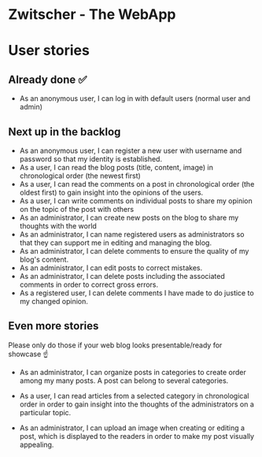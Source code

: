 # Zwitscher - The WebApp

# User stories
## Already done ✅
- As an anonymous user, I can log in with default users (normal user and admin)

## Next up in the backlog
- As an anonymous user, I can register a new user with username and password so that my identity is established.
- As a user, I can read the blog posts (title, content, image) in chronological order (the newest first)
- As a user, I can read the comments on a post in chronological order (the oldest first) to gain insight into the opinions of the users.
- As a user, I can write comments on individual posts to share my opinion on the topic of the post with others
- As an administrator, I can create new posts on the blog to share my thoughts with the world
- As an administrator, I can name registered users as administrators so that they can support me in editing and managing the blog.
- As an administrator, I can delete comments to ensure the quality of my blog's content.
- As an administrator, I can edit posts to correct mistakes.
- As an administrator, I can delete posts including the associated comments in order to correct gross errors.
- As a registered user, I can delete comments I have made to do justice to my changed opinion.

## Even more stories
Please only do those if your web blog looks presentable/ready for showcase ☝️

- As an administrator, I can organize posts in categories to create order among my many posts. A
post can belong to several categories. 

- As a user, I can read articles from a selected category in chronological order in order to gain
insight into the thoughts of the administrators on a particular topic.

- As an administrator, I can upload an image when creating or editing a post, which is displayed
to the readers in order to make my post visually appealing.